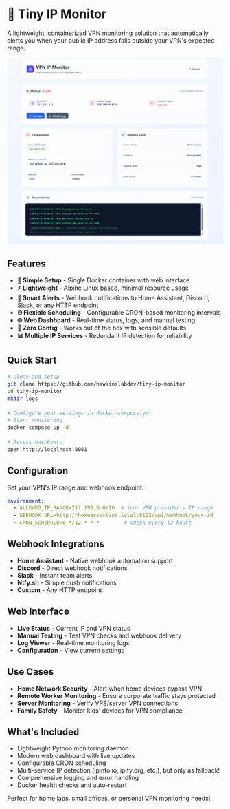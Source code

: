 # 🔐 Tiny IP Monitor

A lightweight, containerized VPN monitoring solution that automatically alerts you when your public IP address falls outside your VPN's expected range.

![Tiny IP Monitor Dashboard](Documentation/1.png)

## Features

- **🎯 Simple Setup** - Single Docker container with web interface
- **⚡ Lightweight** - Alpine Linux based, minimal resource usage
- **🔔 Smart Alerts** - Webhook notifications to Home Assistant, Discord, Slack, or any HTTP endpoint
- **⏰ Flexible Scheduling** - Configurable CRON-based monitoring intervals
- **🌐 Web Dashboard** - Real-time status, logs, and manual testing
- **🔧 Zero Config** - Works out of the box with sensible defaults
- **📊 Multiple IP Services** - Redundant IP detection for reliability

## Quick Start

```bash
# Clone and setup
git clone https://github.com/hawkinslabdev/tiny-ip-monitor
cd tiny-ip-monitor
mkdir logs

# Configure your settings in docker-compose.yml
# Start monitoring
docker compose up -d

# Access dashboard
open http://localhost:8081
```

## Configuration

Set your VPN's IP range and webhook endpoint:

```yaml
environment:
  - ALLOWED_IP_RANGE=217.190.0.0/16  # Your VPN provider's IP range
  - WEBHOOK_URL=http://homeassistant.local:8123/api/webhook/your-id
  - CRON_SCHEDULE=0 */12 * * *        # Check every 12 hours
```

## Webhook Integrations

- **Home Assistant** - Native webhook automation support
- **Discord** - Direct webhook notifications  
- **Slack** - Instant team alerts
- **Ntfy.sh** - Simple push notifications
- **Custom** - Any HTTP endpoint

## Web Interface

- **Live Status** - Current IP and VPN status
- **Manual Testing** - Test VPN checks and webhook delivery
- **Log Viewer** - Real-time monitoring logs
- **Configuration** - View current settings

## Use Cases

- **Home Network Security** - Alert when home devices bypass VPN
- **Remote Worker Monitoring** - Ensure corporate traffic stays protected  
- **Server Monitoring** - Verify VPS/server VPN connections
- **Family Safety** - Monitor kids' devices for VPN compliance

## What's Included

- Lightweight Python monitoring daemon
- Modern web dashboard with live updates
- Configurable CRON scheduling
- Multi-service IP detection (ipinfo.io, ipify.org, etc.), but only as fallback!
- Comprehensive logging and error handling
- Docker health checks and auto-restart

Perfect for home labs, small offices, or personal VPN monitoring needs!